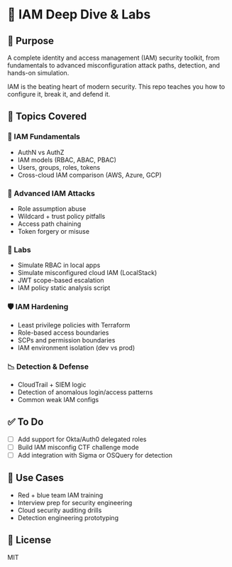 # 🧾 IAM Deep Dive & Labs

## 🎯 Purpose
A complete identity and access management (IAM) security toolkit, from fundamentals to advanced misconfiguration attack paths, detection, and hands-on simulation.

IAM is the beating heart of modern security. This repo teaches you how to configure it, break it, and defend it.

## 🔐 Topics Covered

### 🔰 IAM Fundamentals
- AuthN vs AuthZ
- IAM models (RBAC, ABAC, PBAC)
- Users, groups, roles, tokens
- Cross-cloud IAM comparison (AWS, Azure, GCP)

### 🚨 Advanced IAM Attacks
- Role assumption abuse
- Wildcard + trust policy pitfalls
- Access path chaining
- Token forgery or misuse

### 🧪 Labs
- Simulate RBAC in local apps
- Simulate misconfigured cloud IAM (LocalStack)
- JWT scope-based escalation
- IAM policy static analysis script

### 🛡️ IAM Hardening
- Least privilege policies with Terraform
- Role-based access boundaries
- SCPs and permission boundaries
- IAM environment isolation (dev vs prod)

### 📉 Detection & Defense
- CloudTrail + SIEM logic
- Detection of anomalous login/access patterns
- Common weak IAM configs

## ✅ To Do
- [ ] Add support for Okta/Auth0 delegated roles
- [ ] Build IAM misconfig CTF challenge mode
- [ ] Add integration with Sigma or OSQuery for detection

## 📂 Use Cases
- Red + blue team IAM training
- Interview prep for security engineering
- Cloud security auditing drills
- Detection engineering prototyping

## 📄 License
MIT

